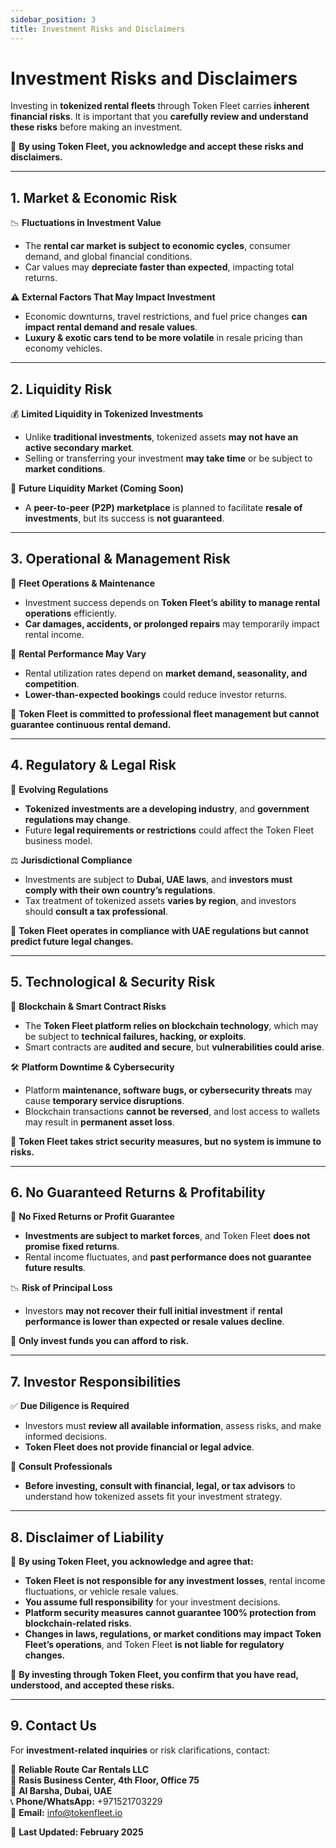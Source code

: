 ```yaml
---
sidebar_position: 3
title: Investment Risks and Disclaimers
---
```


# Investment Risks and Disclaimers  

Investing in **tokenized rental fleets** through Token Fleet carries **inherent financial risks**. It is important that you **carefully review and understand these risks** before making an investment.  

🚨 **By using Token Fleet, you acknowledge and accept these risks and disclaimers.**  

---

## **1. Market & Economic Risk**  

📉 **Fluctuations in Investment Value**  
- The **rental car market is subject to economic cycles**, consumer demand, and global financial conditions.  
- Car values may **depreciate faster than expected**, impacting total returns.  

⚠ **External Factors That May Impact Investment**  
- Economic downturns, travel restrictions, and fuel price changes **can impact rental demand and resale values**.  
- **Luxury & exotic cars tend to be more volatile** in resale pricing than economy vehicles.  

---

## **2. Liquidity Risk**  

💰 **Limited Liquidity in Tokenized Investments**  
- Unlike **traditional investments**, tokenized assets **may not have an active secondary market**.  
- Selling or transferring your investment **may take time** or be subject to **market conditions**.  

🔄 **Future Liquidity Market (Coming Soon)**  
- A **peer-to-peer (P2P) marketplace** is planned to facilitate **resale of investments**, but its success is **not guaranteed**.  

---

## **3. Operational & Management Risk**  

🔧 **Fleet Operations & Maintenance**  
- Investment success depends on **Token Fleet’s ability to manage rental operations** efficiently.  
- **Car damages, accidents, or prolonged repairs** may temporarily impact rental income.  

🚗 **Rental Performance May Vary**  
- Rental utilization rates depend on **market demand, seasonality, and competition**.  
- **Lower-than-expected bookings** could reduce investor returns.  

📌 **Token Fleet is committed to professional fleet management but cannot guarantee continuous rental demand.**  

---

## **4. Regulatory & Legal Risk**  

📜 **Evolving Regulations**  
- **Tokenized investments are a developing industry**, and **government regulations may change**.  
- Future **legal requirements or restrictions** could affect the Token Fleet business model.  

⚖ **Jurisdictional Compliance**  
- Investments are subject to **Dubai, UAE laws**, and **investors must comply with their own country’s regulations**.  
- Tax treatment of tokenized assets **varies by region**, and investors should **consult a tax professional**.  

📌 **Token Fleet operates in compliance with UAE regulations but cannot predict future legal changes.**  

---

## **5. Technological & Security Risk**  

🔗 **Blockchain & Smart Contract Risks**  
- The **Token Fleet platform relies on blockchain technology**, which may be subject to **technical failures, hacking, or exploits**.  
- Smart contracts are **audited and secure**, but **vulnerabilities could arise**.  

🛠 **Platform Downtime & Cybersecurity**  
- Platform **maintenance, software bugs, or cybersecurity threats** may cause **temporary service disruptions**.  
- Blockchain transactions **cannot be reversed**, and lost access to wallets may result in **permanent asset loss**.  

📌 **Token Fleet takes strict security measures, but no system is immune to risks.**  

---

## **6. No Guaranteed Returns & Profitability**  

🚫 **No Fixed Returns or Profit Guarantee**  
- **Investments are subject to market forces**, and Token Fleet **does not promise fixed returns**.  
- Rental income fluctuates, and **past performance does not guarantee future results**.  

📉 **Risk of Principal Loss**  
- Investors **may not recover their full initial investment** if **rental performance is lower than expected or resale values decline**.  

📌 **Only invest funds you can afford to risk.**  

---

## **7. Investor Responsibilities**  

✅ **Due Diligence is Required**  
- Investors must **review all available information**, assess risks, and make informed decisions.  
- **Token Fleet does not provide financial or legal advice**.  

💼 **Consult Professionals**  
- **Before investing, consult with financial, legal, or tax advisors** to understand how tokenized assets fit your investment strategy.  

---

## **8. Disclaimer of Liability**  

📌 **By using Token Fleet, you acknowledge and agree that:**  
- **Token Fleet is not responsible for any investment losses**, rental income fluctuations, or vehicle resale values.  
- **You assume full responsibility** for your investment decisions.  
- **Platform security measures cannot guarantee 100% protection from blockchain-related risks**.  
- **Changes in laws, regulations, or market conditions may impact Token Fleet’s operations**, and Token Fleet **is not liable for regulatory changes.**  

📌 **By investing through Token Fleet, you confirm that you have read, understood, and accepted these risks.**  

---

## **9. Contact Us**  

For **investment-related inquiries** or risk clarifications, contact:  

📌 **Reliable Route Car Rentals LLC**  
📍 **Rasis Business Center, 4th Floor, Office 75**  
📍 **Al Barsha, Dubai, UAE**  
📞 **Phone/WhatsApp:** +971521703229  
📧 **Email:** info@tokenfleet.io  

📅 **Last Updated: February 2025**  